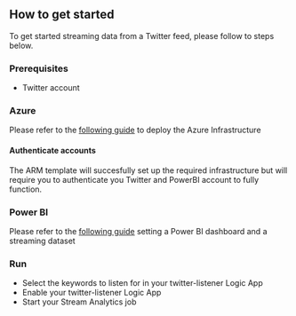 ## How to get started
To get started streaming data from a Twitter feed, please follow to steps below.

### Prerequisites
- Twitter account

### Azure
Please refer to the [following guide](https://github.com/excellalabs/azure-stream-analysis/blob/master/instructions/deploy-azure-infrastructure.md) to deploy the Azure Infrastructure

#### Authenticate accounts
The ARM template will succesfully set up the required infrastructure but will require you to authenticate you Twitter and PowerBI account to fully function. 

### Power BI
Please refer to the [following guide](https://github.com/excellalabs/azure-stream-analysis/blob/master/setting-up-power-bi.md) setting a Power BI dashboard and a streaming dataset

### Run
- Select the keywords to listen for in your twitter-listener Logic App
- Enable your twitter-listener Logic App
- Start your Stream Analytics job
